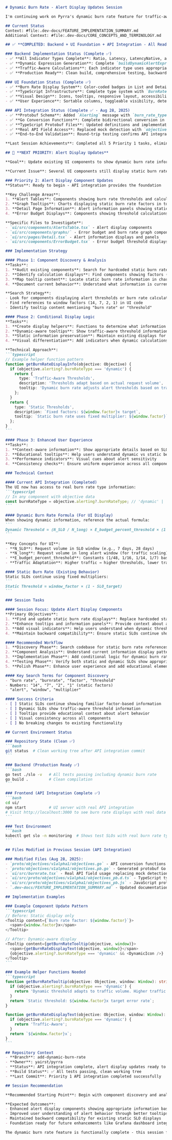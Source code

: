 ````markdown
# Dynamic Burn Rate - Alert Display Updates Session

I'm continuing work on Pyrra's dynamic burn rate feature for traffic-aware SLO alerting.

## Current Status
Context: #file:.dev-docs/FEATURE_IMPLEMENTATION_SUMMARY.md
Additional Context: #file:.dev-docs/CORE_CONCEPTS_AND_TERMINOLOGY.md

## ✅ **COMPLETED: Backend + UI Foundation + API Integration - All Ready**

### Backend Implementation Status (Complete ✅)
- ✅ **All Indicator Types Complete**: Ratio, Latency, LatencyNative, and BoolGauge indicators
- ✅ **Dynamic Expression Generation**: Complete `buildDynamicAlertExpr()` implementation
- ✅ **Traffic-Aware Calculations**: Each indicator type uses appropriate Prometheus functions
- ✅ **Production Ready**: Clean build, comprehensive testing, backward compatibility maintained

### UI Foundation Status (Complete ✅)
- ✅ **Burn Rate Display System**: Color-coded badges in List and Detail pages
- ✅ **TypeScript Infrastructure**: Complete type system with `BurnRateType` enum
- ✅ **Visual Design**: Icons, tooltips, responsive layout, accessibility features
- ✅ **User Experience**: Sortable columns, toggleable visibility, deterministic badge behavior

### API Integration Status (Complete ✅ - Aug 28, 2025)
- ✅ **Protobuf Schema**: Added `Alerting` message with `burn_rate_type` field
- ✅ **Go Conversion Functions**: Complete bidirectional conversion in `ToInternal()` and `FromInternal()`
- ✅ **TypeScript Protobuf Files**: Updated definitions and implementations for frontend
- ✅ **Real API Field Access**: Replaced mock detection with `objective.alerting?.burnRateType`
- ✅ **End-to-End Validation**: Round-trip testing confirms API integration works correctly

**Last Session Achievements**: Completed all 5 Priority 1 tasks, eliminated mock detection logic, validated API integration with comprehensive testing.

## 🎯 **NEXT PRIORITY: Alert Display Updates**

**Goal**: Update existing UI components to show dynamic burn rate information instead of static calculations

**Current Issue**: Several UI components still display static burn rate information (factors like 14, 7, 2, 1) even for dynamic SLOs that actually use adaptive thresholds based on traffic patterns.

### Priority 2: Alert Display Component Updates
**Status**: Ready to begin - API integration provides the foundation

**Key Challenge Areas**:
1. **Alert Tables**: Components showing burn rate thresholds and calculations
2. **Graph Tooltips**: Charts displaying static burn rate factors in tooltips
3. **Detail Page Information**: Alert information panels showing static calculations
4. **Error Budget Displays**: Components showing threshold calculations

**Specific Files to Investigate**:
- `ui/src/components/AlertsTable.tsx` - Alert display components
- `ui/src/components/graphs/` - Error budget and burn rate graph components  
- `ui/src/pages/Detail.tsx` - Alert information displays and panels
- `ui/src/components/ErrorBudget.tsx` - Error budget threshold displays

### Implementation Strategy

#### Phase 1: Component Discovery & Analysis
**Tasks**:
1. **Audit existing components**: Search for hardcoded static burn rate displays
2. **Identify calculation displays**: Find components showing factors (14, 7, 2, 1)
3. **Map tooltip content**: Locate static burn rate information in chart tooltips
4. **Document current behavior**: Understand what information is currently shown

**Search Strategy**:
- Look for components displaying alert thresholds or burn rate calculations
- Find references to window factors (14, 7, 2, 1) in UI code
- Identify tooltip content mentioning "burn rate" or "threshold"

#### Phase 2: Conditional Display Logic
**Tasks**:
1. **Create display helpers**: Functions to determine what information to show based on burn rate type
2. **Dynamic-aware tooltips**: Show traffic-aware threshold information for dynamic SLOs
3. **Static information preservation**: Maintain existing displays for static SLOs
4. **Visual differentiation**: Add indicators when dynamic calculations are used

**Technical Approach**:
```typescript
// Example helper function pattern
function getBurnRateDisplayInfo(objective: Objective) {
  if (objective.alerting?.burnRateType === 'dynamic') {
    return {
      type: 'Traffic-Aware Thresholds',
      description: 'Thresholds adapt based on actual request volume',
      tooltip: 'Dynamic burn rate adjusts alert thresholds based on traffic patterns'
    };
  }
  return {
    type: 'Static Thresholds', 
    description: `Fixed factors: ${window.factor}x target`,
    tooltip: `Static burn rate uses fixed multiplier: ${window.factor}`
  };
}
```

#### Phase 3: Enhanced User Experience
**Tasks**:
1. **Context-aware information**: Show appropriate details based on SLO configuration
2. **Educational tooltips**: Help users understand dynamic vs static behavior
3. **Performance indicators**: Visual cues about alert sensitivity
4. **Consistency checks**: Ensure uniform experience across all components

### Technical Context

#### Current API Integration (Completed)
The UI now has access to real burn rate type information:
```typescript
// In any component with objective data
const burnRateType = objective.alerting?.burnRateType; // 'dynamic' | 'static' | undefined
```

#### Dynamic Burn Rate Formula (For UI Display)
When showing dynamic information, reference the actual formula:
```
Dynamic Threshold = (N_SLO / N_long) × E_budget_percent_threshold × (1 - SLO_target)
```

**Key Concepts for UI**:
- **N_SLO**: Request volume in SLO window (e.g., 7 days, 28 days)  
- **N_long**: Request volume in long alert window (for traffic scaling)
- **E_budget_percent_threshold**: Constants (1/48, 1/16, 1/14, 1/7) based on window
- **Traffic Adaptation**: Higher traffic → higher thresholds, lower traffic → lower thresholds

#### Static Burn Rate (Existing Behavior)
Static SLOs continue using fixed multipliers:
```
Static Threshold = window_factor × (1 - SLO_target)
```

### Session Tasks

#### Session Focus: Update Alert Display Components
**Primary Objectives**:
1. **Find and update static burn rate displays**: Replace hardcoded static information with dynamic-aware logic
2. **Enhance tooltips and information panels**: Provide context about alert behavior based on burn rate type  
3. **Add visual indicators**: Help users understand when dynamic thresholds are active
4. **Maintain backward compatibility**: Ensure static SLOs continue showing appropriate information

#### Recommended Workflow
1. **Discovery Phase**: Search codebase for static burn rate references
2. **Component Analysis**: Understand current information display patterns
3. **Implementation Phase**: Add conditional logic for dynamic burn rate displays
4. **Testing Phase**: Verify both static and dynamic SLOs show appropriate information
5. **Polish Phase**: Enhance user experience and add educational elements

#### Key Search Terms for Component Discovery
- "burn rate", "burnrate", "factor", "threshold"
- Numbers: "14", "7", "2", "1" (static factors)
- "alert", "window", "multiplier"

#### Success Criteria
- [ ] Static SLOs continue showing familiar factor-based information
- [ ] Dynamic SLOs show traffic-aware threshold information
- [ ] Tooltips provide educational context about alert behavior
- [ ] Visual consistency across all components
- [ ] No breaking changes to existing functionality

## Current Environment Status

### Repository State (Clean ✅)
```bash
git status  # Clean working tree after API integration commit
```

### Backend (Production Ready ✅)
```bash
go test ./slo -v   # All tests passing including dynamic burn rate
go build .         # Clean compilation
```

### Frontend (API Integration Complete ✅)  
```bash
cd ui/
npm start          # UI server with real API integration
# Visit http://localhost:3000 to see burn rate displays with real data
```

### Test Environment
```bash
kubectl get slo -n monitoring  # Shows test SLOs with real burn rate types
```

## Files Modified in Previous Session (API Integration)

### Modified Files (Aug 28, 2025):
- `proto/objectives/v1alpha1/objectives.go` - API conversion functions with alerting support
- `proto/objectives/v1alpha1/objectives.pb.go` - Generated protobuf Go code  
- `ui/src/burnrate.tsx` - Real API field usage replacing mock detection
- `ui/src/proto/objectives/v1alpha1/objectives_pb.d.ts` - TypeScript type definitions
- `ui/src/proto/objectives/v1alpha1/objectives_pb.js` - JavaScript protobuf implementation
- `.dev-docs/FEATURE_IMPLEMENTATION_SUMMARY.md` - Updated documentation

## Implementation Examples

### Example Component Update Pattern
```typescript
// Before: Static display only
<Tooltip content={`Burn rate factor: ${window.factor}`}>
  <span>{window.factor}x</span>
</Tooltip>

// After: Dynamic-aware display
<Tooltip content={getBurnRateTooltip(objective, window)}>
  <span>{getBurnRateDisplayText(objective, window)}</span>
  {objective.alerting?.burnRateType === 'dynamic' && <DynamicIcon />}
</Tooltip>
```

### Example Helper Functions Needed
```typescript
function getBurnRateTooltip(objective: Objective, window: Window): string {
  if (objective.alerting?.burnRateType === 'dynamic') {
    return 'Dynamic threshold adapts to traffic volume. Higher traffic = higher thresholds.';
  }
  return `Static threshold: ${window.factor}x target error rate`;
}

function getBurnRateDisplayText(objective: Objective, window: Window): string {
  if (objective.alerting?.burnRateType === 'dynamic') {
    return 'Traffic-Aware';
  }
  return `${window.factor}x`;
}
```

## Repository Context
- **Branch**: add-dynamic-burn-rate
- **Owner**: yairst/pyrra  
- **Status**: API integration complete, alert display updates ready to begin
- **Build Status**: ✅ All tests passing, clean working tree
- **Last Commit**: Priority 1 API integration completed successfully

## Session Recommendation

**Recommended Starting Point**: Begin with component discovery and analysis to understand the current state of alert display components. The API integration foundation is solid, so the focus can be entirely on improving user experience for dynamic burn rate visualization.

**Expected Outcomes**: 
- Enhanced alert display components showing appropriate information based on burn rate type
- Improved user understanding of alert behavior through better tooltips and visual indicators
- Maintained backward compatibility for existing static SLO displays
- Foundation ready for future enhancements like Grafana dashboard integration

The dynamic burn rate feature is functionally complete - this session focuses on user experience and information clarity improvements.

````
